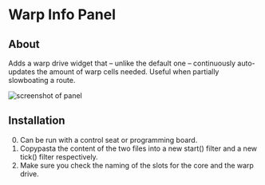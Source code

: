 # Warp Info Panel

## About

Adds a warp drive widget that – unlike the default one – continuously auto-updates the amount of warp cells needed. Useful when partially slowboating a route.

![screenshot of panel](https://slow.re/dual/imgs/warpinfo.jpg)

## Installation

0) Can be run with a control seat or programming board.
1) Copypasta the content of the two files into a new start() filter and a new tick() filter respectively.
2) Make sure you check the naming of the slots for the core and the warp drive.
